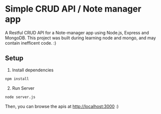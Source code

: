 # Simple CRUD API / Note manager app 

A Restful CRUD API for a Note-manager app using Node.js, Express and MongoDB. This project was built during learning node and mongo, and may contain inefficent code. :)

## Setup

1. Install dependencies

```bash
npm install
```

2. Run Server

```bash
node server.js
```

Then, you can browse the apis at <http://localhost:3000>
:)
